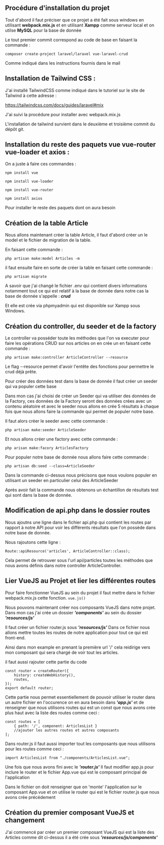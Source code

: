 ## Procédure d'installation du projet
Tout d'abord il faut préciser que ce projet a été fait sous windows en utilisant <b>webpack.mix.js</b>
et en utilisant <b>Xampp</b> comme serveur local et on utilse <b>MySQL</b> pour la base de donnée

Le tout premier commit correspond au code de base en faisant la commande :

`composer create-project laravel/laravel vue-laravel-crud`

Comme indiqué dans les instructions fournis dans le mail

## Installation de Tailwind CSS :
J'ai installé TailwindCSS comme indiqué dans le tutoriel sur le site de Tailwind à cette adresse :

https://tailwindcss.com/docs/guides/laravel#mix

J'ai suivi la procédure pour installer avec webpack.mix.js

L'installation de tailwind survient dans le deuxième et troisième commit du dépôt git.

## Installation du reste des paquets vue vue-router vue-loader et axios :
On a juste à faire ces commandes :

`npm install vue`

`npm install vue-loader`

`npm install vue-router`

`npm install axios`

Pour installer le reste des paquets dont on aura besoin

## Création de la table Article
Nous allons maintenant créer la table Article, il faut d'abord créer un le model et 
le fichier de migration de la table.

En faisant cette commande :

`php artisan make:model Articles -m`

il faut ensuite faire en sorte de créer la table en faisant cette commande :

`php artisan migrate`

A savoir que j'ai changé le fichier .env qui contient divers informations notamment
tout ce qui est relatif à la base de donnée dans notre cas la base de donnée s'appelle :
<i><b>crud</b></i>

Et elle est crée via phpmyadmin  qui est disponible sur Xampp sous Windows.


## Création du controller, du seeder et de la factory
Le controller va posséder toute les méthodes que l'on va executer pour faire les opérations CRUD
sur nos articles on en crée un en faisant cette commande :

`php artisan make:controller ArticleController --resource`

Le flag --resource permet d'avoir l'entête des fonctions pour permettre le crud déjà prête.

Pour créer des données test dans la base de donnée il faut créer un seeder qui va populer cette base

Dans mon cas j'ai choisi de créer un Seeder qui va utiliser des données de la Factory, ces données de la 
Factory seront des données crées avec un contenu aléatoire et avec le seeder nous allons en crée
5 résultats à chaque fois que nous allons faire la commande qui permet de populer notre base.

Il faut alors créer le seeder avec cette commande :

`php artisan make:seeder ArticleSeeder`

Et nous allons créer une factory avec cette commande :

`php arisan make:facory ArticlesFactory`

Pour populer notre base de donnée nous allons faire cette commande :

`php artisan db:seed --class=ArticleSeeder`

Dans la commande ci-dessus nous précisons que nous voulons populer en utilisant un seeder en particulier
celui des ArticleSeeder

Après avoir fait la commande nous obtenons un échantillon de résultats test qui sont dans la base de donnée.

## Modification de api.php dans le dossier routes
Nous ajoutns une ligne dans le fichier api.php qui contient les routes par rapport à notre API pour voir
les différents résultats que l'on possède dans notre base de donnée.

Nous rajoutons cette ligne :

`Route::apiResource('articles', ArticleController::class);`

Cela permet de retrouver sous l'url api/particles toutes les méthodes que nous avons définis
dans notre controller ArticleController.

## Lier VueJS au Projet et lier les différentes routes
Pour faire fonctionner VueJS au sein du projet il faut mettre dans le fichier webpack.mix.js
cette fonction. `vue.js()`

Nous pouvons maintenant créer nos composants VueJS dans notre projet. Dans mon cas j'ai crée un dossier
<b><i>'components'</b></i> au sein du dossier <b><i>'resources/js'</i></b>

Il faut créer un fichier router.js sous <i><b>'resources/js'</b></i>
Dans ce fichier nous allons mettre toutes les routes de notre application pour tout ce qui est
front-end.

Ainsi dans mon example en prenant la première url '/' cela reidirige vers mon composant qui sera
chargé de voir tout les articles.

il faut aussi rajouter cette partie du code 
```
const router = createRouter({
    history: createWebHistory(),
    routes,
});
export default router;
```
Cette partie nous permet essentiellement de pouvoir utiliser le router dans un autre fichier en l'occurence on en aura
besoin dans <b><i>'app.js'</i></b> et de renseigner que nous utilisons routes qui est un const que nous avons crée plus haut avec la liste
des routes comme ceci :

```
const routes = [
    { path: '/', component: ArticlesList }
    //ajouter les autres routes et autres composants
];
```

Dans router.js il faut aussi importer tout les composants que nous utilisons pour les routes
comme ceci :

```
import ArticlesList from "./components/ArticlesList.vue";
```

Une fois que nous avons fini avec le <b><i>'router.js'</b></i>
Il faut modifier app.js pour inclure le router et le fichier App.vue qui est le composant principal de l'application

Dans le fichier on doit renseigner que on 'monte' l'application sur le composant App.vue et on utilise le router qui est
le fichier router.js que nous avons crée précédement

## Création du premier composant VueJS et changement
J'ai commencé par créer un premier composant VueJS qui est la liste des Articles comme dit
ci-dessus il a été crée sous <b><i>'resources/js/components'</b></i>

